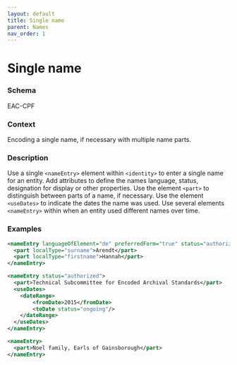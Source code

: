 ```yaml
---
layout: default
title: Single name
parent: Names
nav_order: 1
---
```


# Single name
### Schema
EAC-CPF
### Context
Encoding a single name, if necessary with multiple name parts.
### Description
Use a single `<nameEntry>` element within `<identity>` to enter a single name for an entity. Add attributes to define the names language, status, designation for display or other properties. 
Use the element `<part>` to distinguish between parts of a name, if necessary.
Use the element `<useDates>` to indicate the dates the name was used.
Use several elements `<nameEntry>` within <identity> when an entity used different names over time.

### Examples
```xml
<nameEntry languageOfElement="de" preferredForm="true" status="authorized">
  <part localType="surname">Arendt</part>
  <part localType="firstname">Hannah</part>
</nameEntry>
```

```xml
<nameEntry status="authorized">
  <part>Technical Subcommittee for Encoded Archival Standards</part>
  <useDates>
    <dateRange>
        <fromDate>2015</fromDate>
        <toDate status="ongoing"/>
    </dateRange>
  </useDates>
</nameEntry>
```

```xml
<nameEntry>
  <part>Noel family, Earls of Gainsborough</part>
</nameEntry>
```
